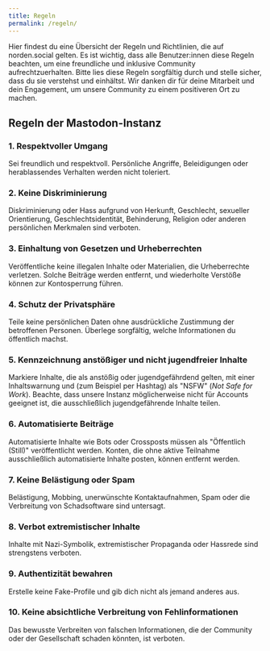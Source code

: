 ```yaml
---
title: Regeln
permalink: /regeln/
---
```


Hier findest du eine Übersicht der Regeln und Richtlinien, die auf norden.social gelten. Es ist wichtig, dass alle Benutzer:innen diese Regeln beachten, um eine freundliche und inklusive Community aufrechtzuerhalten. Bitte lies diese Regeln sorgfältig durch und stelle sicher, dass du sie verstehst und einhältst. Wir danken dir für deine Mitarbeit und dein Engagement, um unsere Community zu einem positiveren Ort zu machen.

## Regeln der Mastodon-Instanz 

### 1. Respektvoller Umgang
Sei freundlich und respektvoll. Persönliche Angriffe, Beleidigungen oder herablassendes Verhalten werden nicht toleriert.

### 2. Keine Diskriminierung
Diskriminierung oder Hass aufgrund von Herkunft, Geschlecht, sexueller Orientierung, Geschlechtsidentität, Behinderung, Religion oder anderen persönlichen Merkmalen sind verboten.

### 3. Einhaltung von Gesetzen und Urheberrechten
Veröffentliche keine illegalen Inhalte oder Materialien, die Urheberrechte verletzen. Solche Beiträge werden entfernt, und wiederholte Verstöße können zur Kontosperrung führen.

### 4. Schutz der Privatsphäre
Teile keine persönlichen Daten ohne ausdrückliche Zustimmung der betroffenen Personen.
Überlege sorgfältig, welche Informationen du öffentlich machst.

### 5. Kennzeichnung anstößiger und nicht jugendfreier Inhalte
Markiere Inhalte, die als anstößig oder jugendgefährdend gelten, mit einer Inhaltswarnung und (zum Beispiel per Hashtag) als "NSFW" (_Not Safe for Work_).
Beachte, dass unsere Instanz möglicherweise nicht für Accounts geeignet ist, die ausschließlich jugendgefährende Inhalte teilen.

### 6. Automatisierte Beiträge
Automatisierte Inhalte wie Bots oder Crossposts müssen als "Öffentlich (Still)" veröffentlicht werden. Konten, die ohne aktive Teilnahme ausschließlich automatisierte Inhalte posten, können entfernt werden.

### 7. Keine Belästigung oder Spam
Belästigung, Mobbing, unerwünschte Kontaktaufnahmen, Spam oder die Verbreitung von Schadsoftware sind untersagt.

### 8. Verbot extremistischer Inhalte
Inhalte mit Nazi-Symbolik, extremistischer Propaganda oder Hassrede sind strengstens verboten.

### 9. Authentizität bewahren
Erstelle keine Fake-Profile und gib dich nicht als jemand anderes aus.

### 10. Keine absichtliche Verbreitung von Fehlinformationen
   Das bewusste Verbreiten von falschen Informationen, die der Community oder der Gesellschaft schaden könnten, ist verboten.
